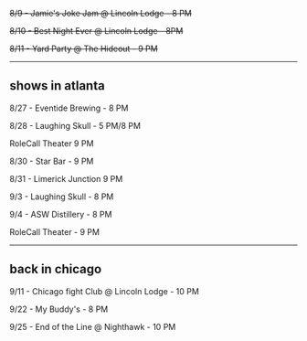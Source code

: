 ~~8/9 - Jamie's Joke Jam @ Lincoln Lodge - 8 PM~~

~~8/10 - Best Night Ever @ Lincoln Lodge - 8PM~~

~~8/11 - Yard Party @ The Hideout - 9 PM~~

------------
## shows in atlanta

8/27 - Eventide Brewing - 8 PM

8/28 - Laughing Skull - 5 PM/8 PM

RoleCall Theater 9 PM

8/30 - Star Bar - 9 PM

8/31 - Limerick Junction 9 PM

9/3 - Laughing Skull - 8 PM

9/4 - ASW Distillery - 8 PM

RoleCall Theater - 9 PM

-----------

 
## back in chicago 

9/11 - Chicago fight Club @ Lincoln Lodge - 10 PM

9/22 - My Buddy's - 8 PM

9/25 - End of the Line @ Nighthawk - 10 PM

